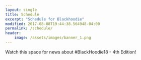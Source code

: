 ```yaml
---
layout: single
title: Schedule
excerpt: "Schedule for Blackhoodie"
modified: 2017-08-08T19:44:38.564948-04:00
permalink: /schedule/
header:
    image: /assets/images/banner_1.png
---
```


Watch this space for news about \#BlackHoodie18 - 4th Edition!

